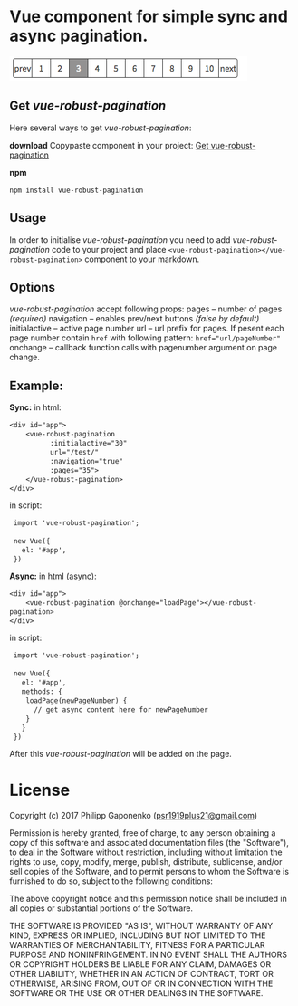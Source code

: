 # Vue component for simple sync and async pagination.

![Image of vue-robust-pagination](https://raw.githubusercontent.com/psr1919plus21/vue-robust-pagination/master/vue-robust-pagination.png)

Get *vue-robust-pagination*
----------

Here several ways to get *vue-robust-pagination*:

**download**
Copypaste component in your project:
[Get vue-robust-pagination](https://raw.githubusercontent.com/psr1919plus21/vue-robust-pagination/master/index.js)

**npm**

    npm install vue-robust-pagination


Usage
---------
In order to initialise *vue-robust-pagination*  you need to add *vue-robust-pagination* code to your project and place `<vue-robust-pagination></vue-robust-pagination>` component to your markdown.

Options
-------
*vue-robust-pagination*  accept following props:
pages – number of pages *(required)*
navigation – enables prev/next buttons *(false by default)*
initialactive – active page number
url – url prefix for pages. If pesent each page number contain `href` with following pattern: `href="url/pageNumber"`
onchange – callback function calls with pagenumber argument on page change.

Example:
----
**Sync:**
in html:

    <div id="app">
        <vue-robust-pagination
              :initialactive="30"
              url="/test/"
              :navigation="true"
              :pages="35">
        </vue-robust-pagination>
    </div>

in script:

     import 'vue-robust-pagination';

     new Vue({
       el: '#app',
     })


**Async:**
in html (async):

    <div id="app">
        <vue-robust-pagination @onchange="loadPage"></vue-robust-pagination>
    </div>

in script:

     import 'vue-robust-pagination';

     new Vue({
       el: '#app',
       methods: {
        loadPage(newPageNumber) {
          // get async content here for newPageNumber
        }
       }
     })


After this *vue-robust-pagination* will be added on the page.

License
=======

Copyright (c) 2017 Philipp Gaponenko (psr1919plus21@gmail.com)

Permission is hereby granted, free of charge, to any person obtaining a copy
of this software and associated documentation files (the "Software"), to deal
in the Software without restriction, including without limitation the rights
to use, copy, modify, merge, publish, distribute, sublicense, and/or sell
copies of the Software, and to permit persons to whom the Software is
furnished to do so, subject to the following conditions:

The above copyright notice and this permission notice shall be included in all
copies or substantial portions of the Software.

THE SOFTWARE IS PROVIDED "AS IS", WITHOUT WARRANTY OF ANY KIND, EXPRESS OR
IMPLIED, INCLUDING BUT NOT LIMITED TO THE WARRANTIES OF MERCHANTABILITY,
FITNESS FOR A PARTICULAR PURPOSE AND NONINFRINGEMENT. IN NO EVENT SHALL THE
AUTHORS OR COPYRIGHT HOLDERS BE LIABLE FOR ANY CLAIM, DAMAGES OR OTHER
LIABILITY, WHETHER IN AN ACTION OF CONTRACT, TORT OR OTHERWISE, ARISING FROM,
OUT OF OR IN CONNECTION WITH THE SOFTWARE OR THE USE OR OTHER DEALINGS IN THE
SOFTWARE.
